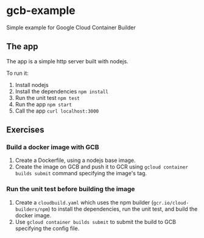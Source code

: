 # gcb-example
Simple example for Google Cloud Container Builder

## The app
The app is a simple http server built with nodejs.

To run it:
1. Install nodejs
1. Install the dependencies `npm install`
1. Run the unit test `npm test`
1. Run the app `npm start`
1. Call the app `curl localhost:3000`

## Exercises

### Build a docker image with GCB
1. Create a Dockerfile, using a nodejs base image.
1. Create the image on GCB and push it to GCR using `gcloud container builds submit` command specifying the image's tag.

### Run the unit test before building the image
1. Create a `cloudbuild.yaml` which uses the npm builder (`gcr.io/cloud-builders/npm`) to install the dependencies, run the unit test, and build the docker image.
1. Use `gcloud container builds submit` to submit the build to GCB specifying the config file.
